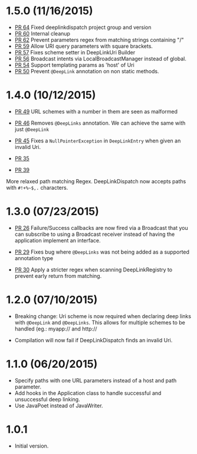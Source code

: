 # 1.5.0 (11/16/2015)

* [PR 64](https://github.com/airbnb/DeepLinkDispatch/pull/64) Fixed deeplinkdispatch project group
and version
* [PR 60](https://github.com/airbnb/DeepLinkDispatch/pull/60) Internal cleanup
* [PR 62](https://github.com/airbnb/DeepLinkDispatch/pull/62) Prevent parameters regex from matching
strings containing "/"
* [PR 59](https://github.com/airbnb/DeepLinkDispatch/pull/59) Allow URI query parameters with square
brackets.
* [PR 57](https://github.com/airbnb/DeepLinkDispatch/pull/57) Fixes scheme setter in DeepLinkUri
Builder
* [PR 56](https://github.com/airbnb/DeepLinkDispatch/pull/56) Broadcast intents via
LocalBroadcastManager instead of global.
* [PR 54](https://github.com/airbnb/DeepLinkDispatch/pull/54) Support templating params as 'host' of
Uri
* [PR 50](https://github.com/airbnb/DeepLinkDispatch/pull/50) Prevent `@DeepLink` annotation on
non static methods.

# 1.4.0 (10/12/2015)

* [PR 49](https://github.com/airbnb/DeepLinkDispatch/pull/49) URL schemes with a number in them are
seen as malformed

* [PR 46](https://github.com/airbnb/DeepLinkDispatch/pull/46) Removes `@DeepLinks` annotation. We
can achieve the same with just `@DeepLink`

* [PR 45](https://github.com/airbnb/DeepLinkDispatch/pull/45) Fixes a `NullPointerException` in
`DeepLinkEntry` when given an invalid Uri.

* [PR 35](https://github.com/airbnb/DeepLinkDispatch/pull/35)
* [PR 39](https://github.com/airbnb/DeepLinkDispatch/pull/39)

More relaxed path matching Regex. DeepLinkDispatch now accepts paths with `#!+%~$,.` characters.

# 1.3.0 (07/23/2015)

* [PR 26](https://github.com/airbnb/DeepLinkDispatch/pull/26) Failure/Success callbacks are now
fired via a Broadcast that you can subscribe to using a Broadcast receiver instead of having the
application implement an interface.

* [PR 29](https://github.com/airbnb/DeepLinkDispatch/pull/29) Fixes bug where `@DeepLinks` was not
being added as a supported annotation type

* [PR 30](https://github.com/airbnb/DeepLinkDispatch/pull/30) Apply a stricter regex when scanning
DeepLinkRegistry to prevent early return from matching.

# 1.2.0 (07/10/2015)

* Breaking change: Uri scheme is now required when declaring deep links with `@DeepLink` and
`@DeepLinks`. This allows for multiple schemes to be handled (eg.: myapp:// and http://

* Compilation will now fail if DeepLinkDispatch finds an invalid Uri.

# 1.1.0 (06/20/2015)

* Specify paths with one URL parameters instead of a host and path parameter.
* Add hooks in the Application class to handle successful and unsuccessful deep linking.
* Use JavaPoet instead of JavaWriter.

# 1.0.1

* Initial version.